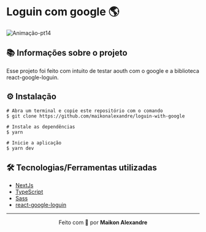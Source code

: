 # Loguin com google :earth_americas:
![Animação-pt14](https://user-images.githubusercontent.com/86725282/178112441-efda427b-edf1-41e3-b650-405a153f301c.gif)

## 📚 Informações sobre o projeto
Esse projeto foi feito com intuito de testar aouth com o google e a biblioteca react-google-loguin.

## ⚙️ Instalação
```
# Abra um terminal e copie este repositório com o comando
$ git clone https://github.com/maikonalexandre/loguin-with-google
```
```
# Instale as dependências
$ yarn

# Inicie a aplicação
$ yarn dev
```

## 🛠️ Tecnologias/Ferramentas utilizadas

* [NextJs](https://nextjs.org/docs/api-reference/create-next-app/)
* [TypeScript](https://www.typescriptlang.org/)
* [Sass](https://sass-lang.com/)
* [react-google-loguin](https://www.npmjs.com/package/react-google-login)

<hr>
<p align="center">Feito com 💙 por <strong>Maikon Alexandre</strong></p>
